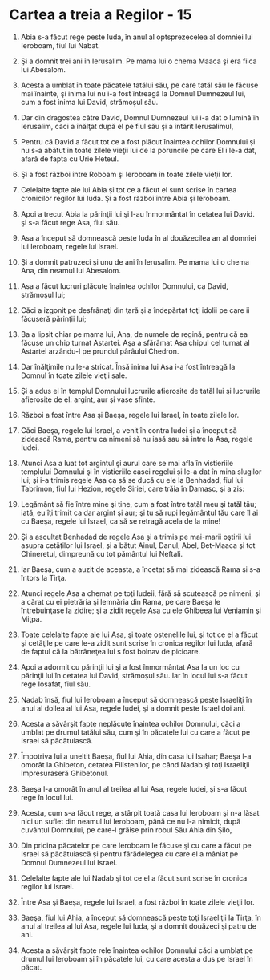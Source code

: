 # Cartea a treia a Regilor - 15

1. Abia s-a făcut rege peste Iuda, în anul al optsprezecelea al domniei lui Ieroboam, fiul lui Nabat. 

2. Şi a domnit trei ani în Ierusalim. Pe mama lui o chema Maaca şi era fiica lui Abesalom. 

3. Acesta a umblat în toate păcatele tatălui său, pe care tatăl său le făcuse mai înainte, şi inima lui nu i-a fost întreagă la Domnul Dumnezeul lui, cum a fost inima lui David, strămoşul său. 

4. Dar din dragostea către David, Domnul Dumnezeul lui i-a dat o lumină în Ierusalim, căci a înălţat după el pe fiul său şi a întărit Ierusalimul, 

5. Pentru că David a făcut tot ce a fost plăcut înaintea ochilor Domnului şi nu s-a abătut în toate zilele vieţii lui de la poruncile pe care El i le-a dat, afară de fapta cu Urie Heteul. 

6. Şi a fost război între Roboam şi Ieroboam în toate zilele vieţii lor. 

7. Celelalte fapte ale lui Abia şi tot ce a făcut el sunt scrise în cartea cronicilor regilor lui Iuda. Şi a fost război între Abia şi Ieroboam. 

8. Apoi a trecut Abia la părinţii lui şi l-au înmormântat în cetatea lui David. şi s-a făcut rege Asa, fiul său. 

9. Asa a început să domnească peste Iuda în al douăzecilea an al domniei lui Ieroboam, regele lui Israel. 

10. Şi a domnit patruzeci şi unu de ani în Ierusalim. Pe mama lui o chema Ana, din neamul lui Abesalom. 

11. Asa a făcut lucruri plăcute înaintea ochilor Domnului, ca David, strămoşul lui; 

12. Căci a izgonit pe desfrânaţi din ţară şi a îndepărtat toţi idolii pe care ii făcuseră părinţii lui; 

13. Ba a lipsit chiar pe mama lui, Ana, de numele de regină, pentru că ea făcuse un chip turnat Astartei. Aşa a sfărâmat Asa chipul cel turnat al Astartei arzându-l pe prundul pârâului Chedron. 

14. Dar înălţimile nu le-a stricat. Însă inima lui Asa i-a fost întreagă la Domnul în toate zilele vieţii sale. 

15. Şi a adus el în templul Domnului lucrurile afierosite de tatăl lui şi lucrurile afierosite de el: argint, aur şi vase sfinte. 

16. Război a fost între Asa şi Baeşa, regele lui Israel, în toate zilele lor. 

17. Căci Baeşa, regele lui Israel, a venit în contra Iudei şi a început să zidească Rama, pentru ca nimeni să nu iasă sau să intre la Asa, regele Iudei. 

18. Atunci Asa a luat tot argintul şi aurul care se mai afla în vistieriile templului Domnului şi în vistieriile casei regelui şi le-a dat în mina slugilor lui; şi i-a trimis regele Asa ca să se ducă cu ele la Benhadad, fiul lui Tabrimon, fiul lui Hezion, regele Siriei, care trăia în Damasc, şi a zis: 

19. Legământ să fie între mine şi tine, cum a fost între tatăl meu şi tatăl tău; iată, eu îţi trimit ca dar argint şi aur; şi tu să rupi legământul tău care îl ai cu Baeşa, regele lui Israel, ca să se retragă acela de la mine!

20. Şi a ascultat Benhadad de regele Asa şi a trimis pe mai-marii oştirii lui asupra cetăţilor lui Israel, şi a bătut Ainul, Danul, Abel, Bet-Maaca şi tot Chineretul, dimpreună cu tot pământul lui Neftali. 

21. Iar Baeşa, cum a auzit de aceasta, a încetat să mai zidească Rama şi s-a întors la Tirţa. 

22. Atunci regele Asa a chemat pe toţi Iudeii, fără să scutească pe nimeni, şi a cărat cu ei pietrăria şi lemnăria din Rama, pe care Baeşa le întrebuinţase la zidire; şi a zidit regele Asa cu ele Ghibeea lui Veniamin şi Miţpa. 

23. Toate celelalte fapte ale lui Asa, şi toate ostenelile lui, şi tot ce el a făcut şi cetăţile pe care le-a zidit sunt scrise în cronica regilor lui Iuda, afară de faptul că la bătrâneţea lui s fost bolnav de picioare. 

24. Apoi a adormit cu părinţii lui şi a fost înmormântat Asa la un loc cu părinţii lui în cetatea lui David, strămoşul său. Iar în locul lui s-a făcut rege Iosafat, fiul său. 

25. Nadab însă, fiul lui Ieroboam a început să domnească peste Israeliţi în anul al doilea al lui Asa, regele Iudei, şi a domnit peste Israel doi ani. 

26. Acesta a săvârşit fapte neplăcute înaintea ochilor Domnului, căci a umblat pe drumul tatălui său, cum şi în păcatele lui cu care a făcut pe Israel să păcătuiască. 

27. Împotriva lui a uneltit Baeşa, fiul lui Ahia, din casa lui Isahar; Baeşa l-a omorât la Ghibeton, cetatea Filistenilor, pe când Nadab şi toţi Israeliţii împresuraseră Ghibetonul. 

28. Baeşa l-a omorât în anul al treilea al lui Asa, regele Iudei, şi s-a făcut rege în locul lui. 

29. Acesta, cum s-a făcut rege, a stârpit toată casa lui Ieroboam şi n-a lăsat nici un suflet din neamul lui Ieroboam, până ce nu l-a nimicit, după cuvântul Domnului, pe care-l grăise prin robul Său Ahia din Şilo, 

30. Din pricina păcatelor pe care Ieroboam le făcuse şi cu care a făcut pe Israel să păcătuiască şi pentru fărădelegea cu care el a mâniat pe Domnul Dumnezeul lui Israel. 

31. Celelalte fapte ale lui Nadab şi tot ce el a făcut sunt scrise în cronica regilor lui Israel. 

32. Între Asa şi Baeşa, regele lui Israel, a fost război în toate zilele vieţii lor. 

33. Baeşa, fiul lui Ahia, a început să domnească peste toţi Israeliţii la Tirţa, în anul al treilea al lui Asa, regele lui Iuda, şi a domnit douăzeci şi patru de ani. 

34. Acesta a săvârşit fapte rele înaintea ochilor Domnului căci a umblat pe drumul lui Ieroboam şi în păcatele lui, cu care acesta a dus pe Israel în păcat. 

